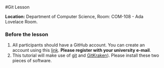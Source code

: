 #Git Lesson

**Location:** Department of Computer Science, Room: COM-108 - Ada Lovelace Room.

### Before the lesson

1. All participants should have a GitHub account. You can create an account using this [link](https://github.com/). **Please register with your university e-mail**.
2. This tutorial will make use of [git](https://git-scm.com/) and [GitKraken](https:/gitkraken.com/)). Please install these two pieces of software.
